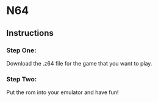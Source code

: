 # N64
## Instructions
### Step One:
Download the .z64 file for the game that you want to play.
### Step Two:
Put the rom into your emulator and have fun!

